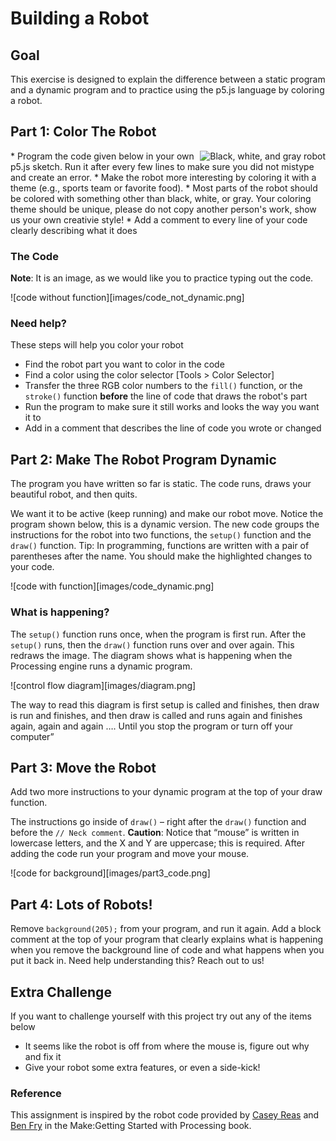 # Building a Robot
## Goal
This exercise is designed to explain the difference between a static program and a dynamic program and to practice using the p5.js language by coloring a robot.

## Part 1: Color The Robot
<img align="right" src="https://github.com/susanev/p5js-workshops/blob/master/lessons/projects/images/robot.png" alt="Black, white, and gray robot">
* Program the code given below in your own p5.js sketch. Run it after every few lines to make sure you did not mistype and create an error.
* Make the robot more interesting by coloring it with a theme (e.g., sports team or favorite food).
* Most parts of the robot should be colored with something other than black, white, or gray. Your coloring theme should be unique, please do not copy another person's work, show us your own creativie style!
* Add a comment to every line of your code clearly describing what it does

### The Code
__Note__: It is an image, as we would like you to practice typing out the code.

![code without function][images/code_not_dynamic.png]

### Need help?
These steps will help you color your robot
* Find the robot part you want to color in the code
* Find a color using the color selector [Tools > Color Selector]
* Transfer the three RGB color numbers to the `fill()` function, or the `stroke()` function __before__ the line of code that draws the robot's part
* Run the program to make sure it still works and looks the way you want it to
* Add in a comment that describes the line of code you wrote or changed

## Part 2: Make The Robot Program Dynamic
The program you have written so far is static. The code runs, draws your beautiful robot, and then quits.

We want it to be active (keep running) and make our robot move. Notice the program shown below, this is a dynamic version. The new code groups the instructions for the robot into two functions, the `setup()` function and the `draw()` function. Tip: In programming, functions are written with a pair of parentheses after the name. You should make the highlighted changes to your code.

![code with function][images/code_dynamic.png]

### What is happening?
The `setup()` function runs once, when the program is first run. After the `setup()` runs, then the `draw()` function runs over and over again. This redraws the image. The diagram shows what is happening when the Processing engine runs a dynamic program.

![control flow diagram][images/diagram.png]

The way to read this diagram is first setup is called and finishes, then draw is run and finishes, and then draw is called and runs again and finishes again, again and again …. Until you stop the program or turn off your computer”

## Part 3: Move the Robot
Add two more instructions to your dynamic program at the top of your draw function.

The instructions go inside of `draw()` – right after the `draw()` function and before the `// Neck comment`. __Caution__: Notice that “mouse” is written in lowercase letters, and the X and Y are uppercase; this is required. After adding the code run your program and move your mouse.

![code for background][images/part3_code.png]

## Part 4: Lots of Robots!
Remove `background(205);` from your program, and run it again. Add a block comment at the top of your program that clearly explains what is happening when you remove the background line of code and what happens when you put it back in. Need help understanding this? Reach out to us!

## Extra Challenge
If you want to challenge yourself with this project try out any of the items below
* It seems like the robot is off from where the mouse is, figure out why and fix it
* Give your robot some extra features, or even a side-kick!

### Reference
This assignment is inspired by the robot code provided by [Casey Reas](http://reas.com/) and [Ben Fry](http://benfry.com/) in the Make:Getting Started with Processing book.

[static]: https://github.com/susanev/p5js-workshops/blob/master/lessons/projects/images/code_not_dynamic.png "Code that is not dynamic"

[dynamic]: https://github.com/susanev/p5js-workshops/blob/master/lessons/projects/images/code_dynamic.png "Code that is dynamic"

[diagram]: https://github.com/susanev/p5js-workshops/blob/master/lessons/projects/images/diagram.png "diagram showing how setup and draw flow"

[part 3 code]: https://github.com/susanev/p5js-workshops/blob/master/lessons/projects/images/part3_code.png "Additional lines of code to add"
